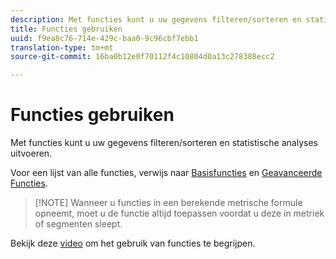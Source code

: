 ```yaml
---
description: Met functies kunt u uw gegevens filteren/sorteren en statistische analyses uitvoeren.
title: Functies gebruiken
uuid: f9ea8c76-714e-429c-baa0-9c96cbf7ebb1
translation-type: tm+mt
source-git-commit: 16ba0b12e0f70112f4c10804d0a13c278388ecc2

---
```



# Functies gebruiken

Met functies kunt u uw gegevens filteren/sorteren en statistische analyses uitvoeren.

Voor een lijst van alle functies, verwijs naar [Basisfuncties](/help/components/c-calcmetrics/cm-reference/cm-functions.md) en [Geavanceerde Functies](/help/components/c-calcmetrics/cm-reference/cm-adv-functions.md).

> [!NOTE] Wanneer u functies in een berekende metrische formule opneemt, moet u de functie altijd toepassen voordat u deze in metriek of segmenten sleept.

Bekijk deze [video](https://youtu.be/SSyWvomnewI) om het gebruik van functies te begrijpen.
